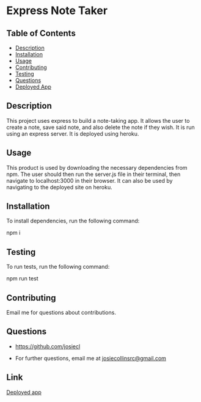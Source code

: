 # Express Note Taker

## Table of Contents
* [Description](#description)
* [Installation](#installation)
* [Usage](#usage)
* [Contributing](#contributing)
* [Testing](#testing)
* [Questions](#questions)
* [Deployed App](#link)

## Description
This project uses express to build a note-taking app. It allows the user to create a note, save said note, and also delete the note if they wish. It is run using an express server. It is deployed using heroku.

## Usage
This product is used by downloading the necessary dependencies from npm. The user should then run the server.js file in their terminal, then navigate to localhost:3000 in their browser. It can also be used by navigating to the deployed site on heroku.

## Installation
To install dependencies, run the following command: 

npm i

## Testing
To run tests, run the following command: 

npm run test

## Contributing
Email me for questions about contributions.

## Questions
* https://github.com/josiecl

* For further questions, email me at josiecollinsrc@gmail.com

## Link
[Deployed app](https://morning-harbor-97444.herokuapp.com/notes)